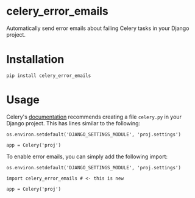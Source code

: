 # celery_error_emails

Automatically send error emails about failing Celery tasks in your Django
project.

# Installation

```
pip install celery_error_emails
```

# Usage

Celery's [documentation](https://docs.celeryq.dev/en/v5.2.6/django/first-steps-with-django.html)
recommends creating a file `celery.py` in your Django project. This has lines
similar to the following:

```
os.environ.setdefault('DJANGO_SETTINGS_MODULE', 'proj.settings')

app = Celery('proj')
```

To enable error emails, you can simply add the following import:

```
os.environ.setdefault('DJANGO_SETTINGS_MODULE', 'proj.settings')

import celery_error_emails # <- this is new

app = Celery('proj')
```